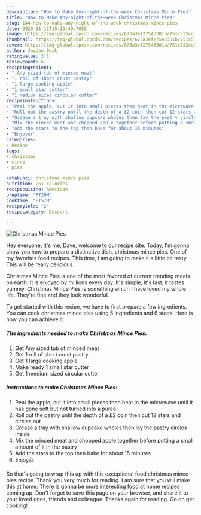 ```yaml
---
description: "How to Make Any-night-of-the-week Christmas Mince Pies"
title: "How to Make Any-night-of-the-week Christmas Mince Pies"
slug: 144-how-to-make-any-night-of-the-week-christmas-mince-pies
date: 2020-11-11T15:15:49.708Z
image: https://img-global.cpcdn.com/recipes/673a3ef27543301b/751x532cq70/christmas-mince-pies-recipe-main-photo.jpg
thumbnail: https://img-global.cpcdn.com/recipes/673a3ef27543301b/751x532cq70/christmas-mince-pies-recipe-main-photo.jpg
cover: https://img-global.cpcdn.com/recipes/673a3ef27543301b/751x532cq70/christmas-mince-pies-recipe-main-photo.jpg
author: Jayden Beck
ratingvalue: 3.1
reviewcount: 6
recipeingredient:
- " Any sized tub of minced meat"
- "1 roll of short crust pastry"
- "1 large cooking apple"
- "1 small star cutter"
- "1 medium sized circular cutter"
recipeinstructions:
- "Peal the apple, cut it into small pieces then heat in the microwave until it has gone soft but not turned into a puree"
- "Roll out the pastry until the depth of a £2 coin then cut 12 stars and circles out"
- "Grease a tray with shallow cupcake wholes then lay the pastry circles inside"
- "Mix the minced meat and chopped apple together before putting a small amount of it in the pastry"
- "Add the stars to the top then bake for about 15 minutes"
- "Enjoy👍"
categories:
- Recipe
tags:
- christmas
- mince
- pies

katakunci: christmas mince pies 
nutrition: 261 calories
recipecuisine: American
preptime: "PT39M"
cooktime: "PT57M"
recipeyield: "2"
recipecategory: Dessert

---
```



![Christmas Mince Pies](https://img-global.cpcdn.com/recipes/673a3ef27543301b/751x532cq70/christmas-mince-pies-recipe-main-photo.jpg)

Hey everyone, it's me, Dave, welcome to our recipe site. Today, I'm gonna show you how to prepare a distinctive dish, christmas mince pies. One of my favorites food recipes. This time, I am going to make it a little bit tasty. This will be really delicious.



Christmas Mince Pies is one of the most favored of current trending meals on earth. It is enjoyed by millions every day. It's simple, it's fast, it tastes yummy. Christmas Mince Pies is something which I have loved my whole life. They're fine and they look wonderful.


To get started with this recipe, we have to first prepare a few ingredients. You can cook christmas mince pies using 5 ingredients and 6 steps. Here is how you can achieve it.

<!--inarticleads1-->

##### The ingredients needed to make Christmas Mince Pies:

1. Get  Any sized tub of minced meat
1. Get 1 roll of short crust pastry
1. Get 1 large cooking apple
1. Make ready 1 small star cutter
1. Get 1 medium sized circular cutter




<!--inarticleads2-->

##### Instructions to make Christmas Mince Pies:

1. Peal the apple, cut it into small pieces then heat in the microwave until it has gone soft but not turned into a puree
1. Roll out the pastry until the depth of a £2 coin then cut 12 stars and circles out
1. Grease a tray with shallow cupcake wholes then lay the pastry circles inside
1. Mix the minced meat and chopped apple together before putting a small amount of it in the pastry
1. Add the stars to the top then bake for about 15 minutes
1. Enjoy👍




So that's going to wrap this up with this exceptional food christmas mince pies recipe. Thank you very much for reading. I am sure that you will make this at home. There is gonna be more interesting food at home recipes coming up. Don't forget to save this page on your browser, and share it to your loved ones, friends and colleague. Thanks again for reading. Go on get cooking!
